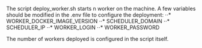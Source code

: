 The script deploy_worker.sh starts n worker on the machine. A few variables should be modified in the .env file to configure the deployment:
⋅⋅* WORKER_DOCKER_IMAGE_VERSION
⋅⋅* SCHEDULER_DOMAIN
⋅⋅* SCHEDULER_IP
⋅⋅* WORKER_LOGIN
⋅⋅* WORKER_PASSWORD

The number of workers deployed is configured in the script itself.
